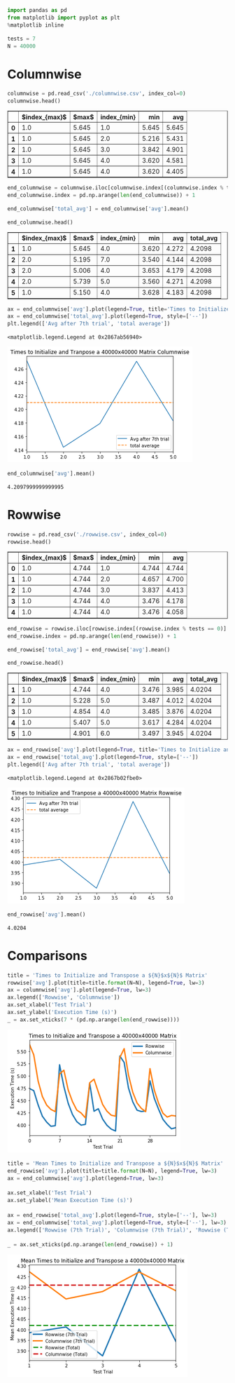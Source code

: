 

```python
import pandas as pd
from matplotlib import pyplot as plt
%matplotlib inline
```


```python
tests = 7
N = 40000
```

# Columnwise 


```python
columnwise = pd.read_csv('./columnwise.csv', index_col=0)
columnwise.head()
```




<div>
<style>
    .dataframe thead tr:only-child th {
        text-align: right;
    }

    .dataframe thead th {
        text-align: left;
    }

    .dataframe tbody tr th {
        vertical-align: top;
    }
</style>
<table border="1" class="dataframe">
  <thead>
    <tr style="text-align: right;">
      <th></th>
      <th>$index_{max}$</th>
      <th>$max$</th>
      <th>index_{min}</th>
      <th>min</th>
      <th>avg</th>
    </tr>
  </thead>
  <tbody>
    <tr>
      <th>0</th>
      <td>1.0</td>
      <td>5.645</td>
      <td>1.0</td>
      <td>5.645</td>
      <td>5.645</td>
    </tr>
    <tr>
      <th>1</th>
      <td>1.0</td>
      <td>5.645</td>
      <td>2.0</td>
      <td>5.216</td>
      <td>5.431</td>
    </tr>
    <tr>
      <th>2</th>
      <td>1.0</td>
      <td>5.645</td>
      <td>3.0</td>
      <td>3.842</td>
      <td>4.901</td>
    </tr>
    <tr>
      <th>3</th>
      <td>1.0</td>
      <td>5.645</td>
      <td>4.0</td>
      <td>3.620</td>
      <td>4.581</td>
    </tr>
    <tr>
      <th>4</th>
      <td>1.0</td>
      <td>5.645</td>
      <td>4.0</td>
      <td>3.620</td>
      <td>4.405</td>
    </tr>
  </tbody>
</table>
</div>




```python
end_columnwise = columnwise.iloc[columnwise.index[(columnwise.index % tests == 0)] - 1].sort_index()
end_columnwise.index = pd.np.arange(len(end_columnwise)) + 1
```


```python
end_columnwise['total_avg'] = end_columnwise['avg'].mean()
```


```python
end_columnwise.head()
```




<div>
<style>
    .dataframe thead tr:only-child th {
        text-align: right;
    }

    .dataframe thead th {
        text-align: left;
    }

    .dataframe tbody tr th {
        vertical-align: top;
    }
</style>
<table border="1" class="dataframe">
  <thead>
    <tr style="text-align: right;">
      <th></th>
      <th>$index_{max}$</th>
      <th>$max$</th>
      <th>index_{min}</th>
      <th>min</th>
      <th>avg</th>
      <th>total_avg</th>
    </tr>
  </thead>
  <tbody>
    <tr>
      <th>1</th>
      <td>1.0</td>
      <td>5.645</td>
      <td>4.0</td>
      <td>3.620</td>
      <td>4.272</td>
      <td>4.2098</td>
    </tr>
    <tr>
      <th>2</th>
      <td>2.0</td>
      <td>5.195</td>
      <td>7.0</td>
      <td>3.540</td>
      <td>4.144</td>
      <td>4.2098</td>
    </tr>
    <tr>
      <th>3</th>
      <td>2.0</td>
      <td>5.006</td>
      <td>4.0</td>
      <td>3.653</td>
      <td>4.179</td>
      <td>4.2098</td>
    </tr>
    <tr>
      <th>4</th>
      <td>2.0</td>
      <td>5.739</td>
      <td>5.0</td>
      <td>3.560</td>
      <td>4.271</td>
      <td>4.2098</td>
    </tr>
    <tr>
      <th>5</th>
      <td>1.0</td>
      <td>5.150</td>
      <td>4.0</td>
      <td>3.628</td>
      <td>4.183</td>
      <td>4.2098</td>
    </tr>
  </tbody>
</table>
</div>




```python
ax = end_columnwise['avg'].plot(legend=True, title='Times to Initialize and Tranpose a 40000x40000 Matrix Columnwise')
ax = end_columnwise['total_avg'].plot(legend=True, style=['--'])
plt.legend(['Avg after 7th trial', 'total average'])
```




    <matplotlib.legend.Legend at 0x2867ab56940>




![png](output_7_1.png)



```python
end_columnwise['avg'].mean()
```




    4.2097999999999995



# Rowwise 


```python
rowwise = pd.read_csv('./rowwise.csv', index_col=0)
rowwise.head()
```




<div>
<style>
    .dataframe thead tr:only-child th {
        text-align: right;
    }

    .dataframe thead th {
        text-align: left;
    }

    .dataframe tbody tr th {
        vertical-align: top;
    }
</style>
<table border="1" class="dataframe">
  <thead>
    <tr style="text-align: right;">
      <th></th>
      <th>$index_{max}$</th>
      <th>$max$</th>
      <th>index_{min}</th>
      <th>min</th>
      <th>avg</th>
    </tr>
  </thead>
  <tbody>
    <tr>
      <th>0</th>
      <td>1.0</td>
      <td>4.744</td>
      <td>1.0</td>
      <td>4.744</td>
      <td>4.744</td>
    </tr>
    <tr>
      <th>1</th>
      <td>1.0</td>
      <td>4.744</td>
      <td>2.0</td>
      <td>4.657</td>
      <td>4.700</td>
    </tr>
    <tr>
      <th>2</th>
      <td>1.0</td>
      <td>4.744</td>
      <td>3.0</td>
      <td>3.837</td>
      <td>4.413</td>
    </tr>
    <tr>
      <th>3</th>
      <td>1.0</td>
      <td>4.744</td>
      <td>4.0</td>
      <td>3.476</td>
      <td>4.178</td>
    </tr>
    <tr>
      <th>4</th>
      <td>1.0</td>
      <td>4.744</td>
      <td>4.0</td>
      <td>3.476</td>
      <td>4.058</td>
    </tr>
  </tbody>
</table>
</div>




```python
end_rowwise = rowwise.iloc[rowwise.index[(rowwise.index % tests == 0)] - 1].sort_index()
end_rowwise.index = pd.np.arange(len(end_rowwise)) + 1
```


```python
end_rowwise['total_avg'] = end_rowwise['avg'].mean()
```


```python
end_rowwise.head()
```




<div>
<style>
    .dataframe thead tr:only-child th {
        text-align: right;
    }

    .dataframe thead th {
        text-align: left;
    }

    .dataframe tbody tr th {
        vertical-align: top;
    }
</style>
<table border="1" class="dataframe">
  <thead>
    <tr style="text-align: right;">
      <th></th>
      <th>$index_{max}$</th>
      <th>$max$</th>
      <th>index_{min}</th>
      <th>min</th>
      <th>avg</th>
      <th>total_avg</th>
    </tr>
  </thead>
  <tbody>
    <tr>
      <th>1</th>
      <td>1.0</td>
      <td>4.744</td>
      <td>4.0</td>
      <td>3.476</td>
      <td>3.985</td>
      <td>4.0204</td>
    </tr>
    <tr>
      <th>2</th>
      <td>1.0</td>
      <td>5.228</td>
      <td>5.0</td>
      <td>3.487</td>
      <td>4.012</td>
      <td>4.0204</td>
    </tr>
    <tr>
      <th>3</th>
      <td>1.0</td>
      <td>4.854</td>
      <td>4.0</td>
      <td>3.485</td>
      <td>3.876</td>
      <td>4.0204</td>
    </tr>
    <tr>
      <th>4</th>
      <td>1.0</td>
      <td>5.407</td>
      <td>5.0</td>
      <td>3.617</td>
      <td>4.284</td>
      <td>4.0204</td>
    </tr>
    <tr>
      <th>5</th>
      <td>1.0</td>
      <td>4.901</td>
      <td>6.0</td>
      <td>3.497</td>
      <td>3.945</td>
      <td>4.0204</td>
    </tr>
  </tbody>
</table>
</div>




```python
ax = end_rowwise['avg'].plot(legend=True, title='Times to Initialize and Tranpose a 40000x40000 Matrix Rowwise')
ax = end_rowwise['total_avg'].plot(legend=True, style=['--'])
plt.legend(['Avg after 7th trial', 'total average'])
```




    <matplotlib.legend.Legend at 0x2867b02fbe0>




![png](output_14_1.png)



```python
end_rowwise['avg'].mean()
```




    4.0204



# Comparisons


```python
title = 'Times to Initialize and Transpose a ${N}$x${N}$ Matrix'
rowwise['avg'].plot(title=title.format(N=N), legend=True, lw=3)
ax = columnwise['avg'].plot(legend=True, lw=3)
ax.legend(['Rowwise', 'Columnwise'])
ax.set_xlabel('Test Trial')
ax.set_ylabel('Execution Time (s)')
_ = ax.set_xticks(7 * (pd.np.arange(len(end_rowwise))))
```


![png](output_17_0.png)



```python
title = 'Mean Times to Initialize and Transpose a ${N}$x${N}$ Matrix'
end_rowwise['avg'].plot(title=title.format(N=N), legend=True, lw=3)
ax = end_columnwise['avg'].plot(legend=True, lw=3)

ax.set_xlabel('Test Trial')
ax.set_ylabel('Mean Execution Time (s)')

ax = end_rowwise['total_avg'].plot(legend=True, style=['--'], lw=3)
ax = end_columnwise['total_avg'].plot(legend=True, style=['--'], lw=3)
ax.legend(['Rowwise (7th Trial)', 'Columnwise (7th Trial)', 'Rowwise (Total)', 'Columnwise (Total)'])

_ = ax.set_xticks(pd.np.arange(len(end_rowwise)) + 1)
```


![png](output_18_0.png)


 
